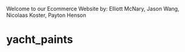 Welcome to our Ecommerce Website
by: Elliott McNary, Jason Wang, Nicolaas Koster, Payton Henson
# yacht_paints
